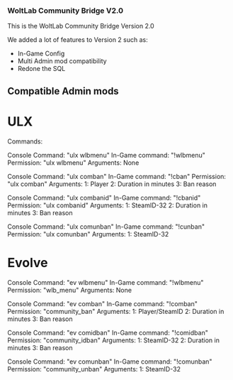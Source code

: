 ### WoltLab Community Bridge V2.0 ###

This is the WoltLab Community Bridge Version 2.0

We added a lot of features to Version 2 such as:

- In-Game Config
- Multi Admin mod compatibility
- Redone the SQL

## Compatible Admin mods ##

# ULX #

Commands:

Console Command: "ulx wlbmenu"
In-Game command: "!wlbmenu"
Permission: "ulx wlbmenu"
Arguments: 
	None


Console Command: "ulx comban"
In-Game command: "!cban"
Permission: "ulx comban"
Arguments: 
	1: Player
	2: Duration in minutes
	3: Ban reason
	
Console Command: "ulx combanid"
In-Game command: "!cbanid"
Permission: "ulx combanid"
Arguments: 
	1: SteamID-32
	2: Duration in minutes
	3: Ban reason
	
Console Command: "ulx comunban"
In-Game command: "!cunban"
Permission: "ulx comunban"
Arguments: 
	1: SteamID-32


# Evolve #

Console Command: "ev wlbmenu"
In-Game command: "!wlbmenu"
Permission: "wlb_menu"
Arguments: 
	None


Console Command: "ev comban"
In-Game command: "!comban"
Permission: "community_ban"
Arguments: 
	1: Player/SteamID
	2: Duration in minutes
	3: Ban reason
	
Console Command: "ev comidban"
In-Game command: "!comidban"
Permission: "community_idban"
Arguments: 
	1: SteamID-32
	2: Duration in minutes
	3: Ban reason
	
Console Command: "ev comunban"
In-Game command: "!comunban"
Permission: "community_unban"
Arguments: 
	1: SteamID-32